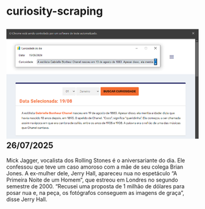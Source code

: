 # curiosity-scraping
![Budget](./execucao.png)
26/07/2025
-
Mick Jagger, vocalista dos Rolling Stones é o aniversariante do dia. Ele confessou que teve um caso amoroso com a mãe de seu colega Brian Jones. A ex-mulher dele, Jerry Hall, apareceu nua no espetáculo “A Primeira Noite de um Homem”, que estreou em Londres no segundo semestre de 2000. “Recusei uma proposta de 1 milhão de dólares para posar nua e, na peça, os fotógrafos conseguem as imagens de graça”, disse Jerry Hall.
